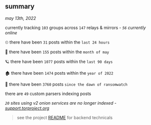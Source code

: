 
## summary
_may 13th, 2022_

currently tracking `103` groups across `147` relays & mirrors - _`56` currently online_

⏲ there have been `31` posts within the `last 24 hours`

🦈 there have been `155` posts within the `month of may`

🪐 there have been `1077` posts within the `last 90 days`

🏚 there have been `1474` posts within the `year of 2022`

🦕 there have been `3760` posts `since the dawn of ransomwatch`

there are `49` custom parsers indexing posts

_`20` sites using v2 onion services are no longer indexed - [support.torproject.org](https://support.torproject.org/onionservices/v2-deprecation/)_

> see the project [README](https://github.com/thetanz/ransomwatch#ransomwatch--) for backend technicals
